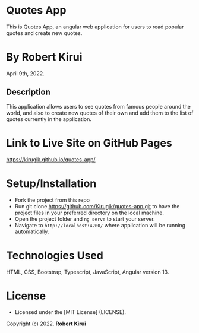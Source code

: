 # Quotes App

This is Quotes App, an angular web application for users to read popular quotes and create new quotes.

# By **Robert Kirui**

April 9th, 2022.

## Description

This application allows users to see quotes from famous people around the world, and also to create new quotes of their own and add them to the list of quotes currently in the application.

# Link to Live Site on GitHub Pages

https://kirugik.github.io/quotes-app/

# Setup/Installation

- Fork the project from this repo
- Run git clone https://github.com/Kirugik/quotes-app.git to have the project files in your preferred directory on the local machine.
- Open the project folder and `ng serve` to start your server.
- Navigate to `http://localhost:4200/` where application will be running automatically.

# Technologies Used

HTML, CSS, Bootstrap, Typescript, JavaScript, Angular version 13.

# License

- Licensed under the [MIT License] (LICENSE).

Copyright (c) 2022. **Robert Kirui**

